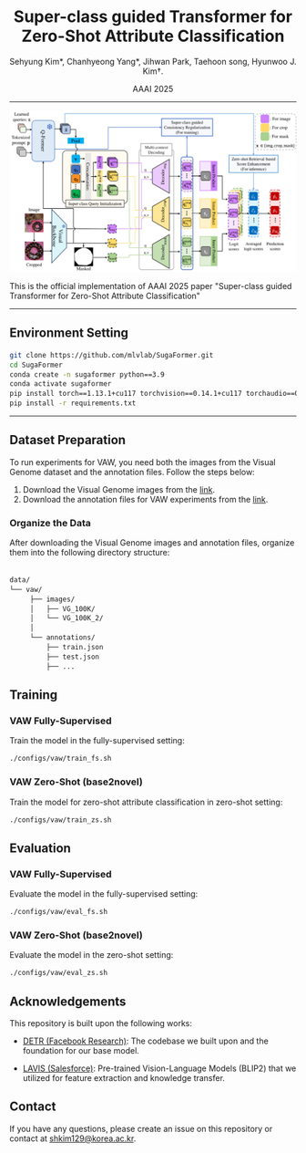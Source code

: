 <p align="center">
  <h1 align="middle"> Super-class guided Transformer for Zero-Shot Attribute Classification </h1>
  
  <p align="middle">Sehyung Kim*, Chanhyeong Yang*, Jihwan Park, Taehoon song, Hyunwoo J. Kim†.
  </p>
  <p align="middle">AAAI 2025</p>
</p>

----

![SugaFormer](assets/SugaFormer.png)

This is the official implementation of AAAI 2025 paper "Super-class guided Transformer for Zero-Shot Attribute Classification"

----

## Environment Setting
```bash
git clone https://github.com/mlvlab/SugaFormer.git
cd SugaFormer
conda create -n sugaformer python==3.9
conda activate sugaformer
pip install torch==1.13.1+cu117 torchvision==0.14.1+cu117 torchaudio==0.13.1 --extra-index-url https://download.pytorch.org/whl/cu117
pip install -r requirements.txt
```

----

## Dataset Preparation

To run experiments for VAW, you need both the images from the Visual Genome dataset and the annotation files. Follow the steps below:

1. Download the Visual Genome images from the [link](https://homes.cs.washington.edu/~ranjay/visualgenome/index.html).
2. Download the annotation files for VAW experiments from the [link](https://drive.google.com/drive/folders/1qW3HkMcdLHnsCDXn00TyFD4rAlErZRRW?usp=drive_link).


### Organize the Data
After downloading the Visual Genome images and annotation files, organize them into the following directory structure:

```bash

data/
└── vaw/
     ├── images/
     │   ├── VG_100K/
     │   └── VG_100K_2/
     │
     └── annotations/
         ├── train.json
         ├── test.json
         ├── ...

```

## Training

### VAW Fully-Supervised
Train the model in the fully-supervised setting:
```bash
./configs/vaw/train_fs.sh
```

### VAW Zero-Shot (base2novel)
Train the model for zero-shot attribute classification in zero-shot setting:
```bash
./configs/vaw/train_zs.sh
```
## Evaluation

### VAW Fully-Supervised
Evaluate the model in the fully-supervised setting:
```bash
./configs/vaw/eval_fs.sh
```
### VAW Zero-Shot (base2novel)
Evaluate the model in the zero-shot setting:
```bash
./configs/vaw/eval_zs.sh
```

## Acknowledgements
This repository is built upon the following works:

* [DETR (Facebook Research)](https://github.com/facebookresearch/detr): The codebase we built upon and the foundation for our base model.

* [LAVIS (Salesforce)](https://github.com/salesforce/LAVIS): Pre-trained Vision-Language Models (BLIP2) that we utilized for feature extraction and knowledge transfer.

## Contact
If you have any questions, please create an issue on this repository or contact at shkim129@korea.ac.kr.

